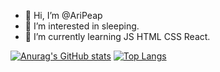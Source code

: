 - 👋 Hi, I’m @AriPeap
- 👀 I’m interested in sleeping.
- 🌱 I’m currently learning JS HTML CSS React.



[![Anurag's GitHub stats](https://github-readme-stats.vercel.app/api?username=AriPeap&theme=tokyonight&show_icons=true)](https://github.com/anuraghazra/github-readme-stats)
[![Top Langs](https://github-readme-stats.vercel.app/api/top-langs/?username=AriPeap&layout=compact&theme=tokyonight)](https://github.com/anuraghazra/github-readme-stats)
<!---
AriPeap/AriPeap is a ✨ special ✨ repository because its `README.md` (this file) appears on your GitHub profile.
You can click the Preview link to take a look at your changes.
--->
